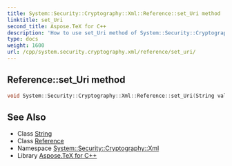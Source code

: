 ```yaml
---
title: System::Security::Cryptography::Xml::Reference::set_Uri method
linktitle: set_Uri
second_title: Aspose.TeX for C++
description: 'How to use set_Uri method of System::Security::Cryptography::Xml::Reference class in C++.'
type: docs
weight: 1600
url: /cpp/system.security.cryptography.xml/reference/set_uri/
---
```

## Reference::set_Uri method




```cpp
void System::Security::Cryptography::Xml::Reference::set_Uri(String value)
```

## See Also

* Class [String](../../../system/string/)
* Class [Reference](../)
* Namespace [System::Security::Cryptography::Xml](../../)
* Library [Aspose.TeX for C++](../../../)
